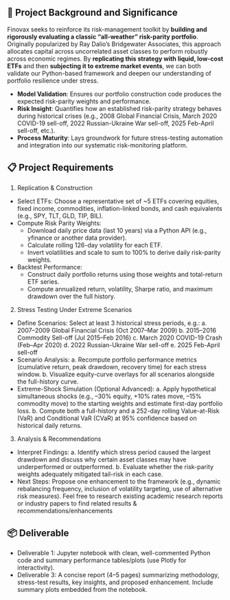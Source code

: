 ## 🎯 Project Background and Significance
Finovax seeks to reinforce its risk-management toolkit by **building and rigorously evaluating a classic “all-weather” risk-parity portfolio**. Originally popularized by Ray Dalio’s Bridgewater Associates, this approach allocates capital across uncorrelated asset classes to perform robustly across economic regimes. By **replicating this strategy with liquid, low-cost ETFs** and then **subjecting it to extreme market events**, we can both validate our Python-based framework and deepen our understanding of portfolio resilience under stress.
- **Model Validation**: Ensures our portfolio construction code produces the expected risk-parity weights and performance.
- **Risk Insight**: Quantifies how an established risk-parity strategy behaves during historical crises (e.g., 2008 Global Financial Crisis, March 2020 COVID-19 sell-off, 2022 Russian-Ukraine War sell-off, 2025 Feb-April sell-off, etc.).
- **Process Maturity**: Lays groundwork for future stress-testing automation and integration into our systematic risk-monitoring platform.

## 📋 Project Requirements
1. Replication & Construction
- Select ETFs: Choose a representative set of ~5 ETFs covering equities, fixed income, commodities, inflation-linked bonds, and cash equivalents (e.g., SPY, TLT, GLD, TIP, BIL).
- Compute Risk Parity Weights:
    - Download daily price data (last 10 years) via a Python API (e.g., yfinance or another data provider).
    - Calculate rolling 126-day volatility for each ETF.
    - Invert volatilities and scale to sum to 100% to derive daily risk-parity weights.
- Backtest Performance:
    - Construct daily portfolio returns using those weights and total-return ETF series.
    - Compute annualized return, volatility, Sharpe ratio, and maximum drawdown over the full history.
2. Stress Testing Under Extreme Scenarios
- Define Scenarios: Select at least 3 historical stress periods, e.g.:
 a. 2007–2009 Global Financial Crisis (Oct 2007–Mar 2009)
 b. 2015–2016 Commodity Sell-off (Jul 2015–Feb 2016)
 c. March 2020 COVID-19 Crash (Feb–Apr 2020)
 d. 2022 Russian-Ukraine War sell-off
 e. 2025 Feb-April sell-off
- Scenario Analysis:
 a. Recompute portfolio performance metrics (cumulative return, peak drawdown, recovery time) for each stress window.
 b. Visualize equity-curve overlays for all scenarios alongside the full-history curve.
- Extreme-Shock Simulation (Optional Advanced):
 a. Apply hypothetical simultaneous shocks (e.g., –30% equity, +10% rates move, –15% commodity move) to the starting weights and estimate first-day portfolio loss.
 b. Compute both a full-history and a 252-day rolling Value-at-Risk (VaR) and Conditional VaR (CVaR) at 95% confidence based on historical daily returns.
3. Analysis & Recommendations
- Interpret Findings:
 a. Identify which stress period caused the largest drawdown and discuss why certain asset classes may have underperformed or outperformed.
 b. Evaluate whether the risk-parity weights adequately mitigated tail-risk in each case.
- Next Steps:
 Propose one enhancement to the framework (e.g., dynamic rebalancing frequency, inclusion of volatility targeting, use of alternative risk measures). Feel free to research existing academic research reports or industry papers to find related results & recommendations/enhancements

## 📦 Deliverable
- Deliverable 1: Jupyter notebook with clean, well-commented Python code and summary performance tables/plots (use Plotly for interactivity).
- Deliverable 3: A concise report (4–5 pages) summarizing methodology, stress-test results, key insights, and proposed enhancement. Include summary plots embedded from the notebook.